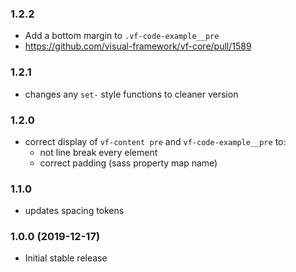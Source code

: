 ### 1.2.2

* Add a bottom margin to `.vf-code-example__pre`
* https://github.com/visual-framework/vf-core/pull/1589

### 1.2.1

* changes any `set-` style functions to cleaner version

### 1.2.0

* correct display of `vf-content pre` and `vf-code-example__pre` to:
  * not line break every element
  * correct padding (sass property map name)

### 1.1.0

* updates spacing tokens

### 1.0.0 (2019-12-17)

* Initial stable release
